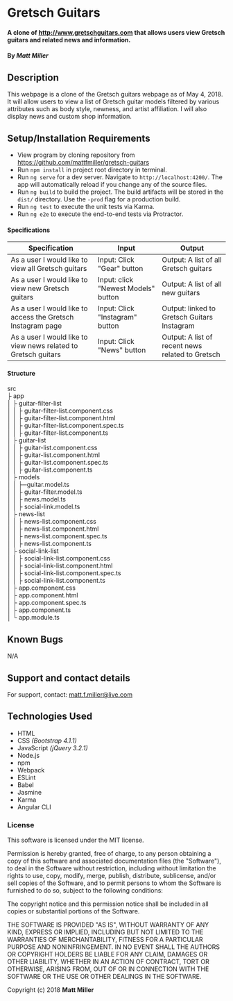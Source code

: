 # Gretsch Guitars

#### A clone of http://www.gretschguitars.com that allows users view Gretsch guitars and related news and information.

#### By _**Matt Miller**_

## Description

This webpage is a clone of the Gretsch guitars webpage as of May 4, 2018. It will allow users to view a list of Gretsch guitar models filtered by various attributes such as body style, newness, and artist affiliation. I will also display news and custom shop information.

## Setup/Installation Requirements

* View program by cloning repository from https://github.com/mattfmiller/gretsch-guitars
* Run `npm install` in project root directory in terminal.
* Run `ng serve` for a dev server. Navigate to `http://localhost:4200/`. The app will automatically reload if you change any of the source files.
* Run `ng build` to build the project. The build artifacts will be stored in the `dist/` directory. Use the `-prod` flag for a production build.
* Run `ng test` to execute the unit tests via Karma.
* Run `ng e2e` to execute the end-to-end tests via Protractor.

#### Specifications

| Specification | Input | Output |
| --- | --- | --- |
| As a user I would like to view all Gretsch guitars | Input: Click "Gear" button  | Output: A list of all Gretsch guitars |
| As a user I would like to view new Gretsch guitars | Input: click "Newest Models" button  | Output: A list of all new guitars |
| As a user I would like to access the Gretsch Instagram page | Input: Click "Instagram" button | Output: linked to Gretsch Guitars Instagram |
| As a user I would like to view news related to Gretsch guitars | Input: Click "News" button  | Output: A list of recent news related to Gretsch |

#### Structure
src <br>
├ app <br>
│   ├ guitar-filter-list <br>
│   │   ├ guitar-filter-list.component.css <br>
│   │   ├ guitar-filter-list.component.html <br>
│   │   ├ guitar-filter-list.component.spec.ts <br>
│   │   ├ guitar-filter-list.component.ts <br>
│   ├ guitar-list <br>
│   │   ├ guitar-list.component.css <br>
│   │   ├ guitar-list.component.html <br>
│   │   ├ guitar-list.component.spec.ts <br>
│   │   ├ guitar-list.component.ts <br>
│   ├ models <br>
│   │   ├─guitar.model.ts <br>
│   │   ├ guitar-filter.model.ts <br>
│   │   ├ news.model.ts <br>
│   │   ├ social-link.model.ts <br>
│   ├ news-list <br>
│   │   ├ news-list.component.css <br>
│   │   ├ news-list.component.html <br>
│   │   ├ news-list.component.spec.ts <br>
│   │   ├ news-list.component.ts <br>
│   ├ social-link-list <br>
│   │   ├ social-link-list.component.css <br>
│   │   ├ social-link-list.component.html <br>
│   │   ├ social-link-list.component.spec.ts <br>
│   │   ├ social-link-list.component.ts <br>
│   ├ app.component.css <br>
│   ├ app.component.html <br>
│   ├ app.component.spec.ts <br>
│   ├ app.component.ts <br>
│   └ app.module.ts <br>


## Known Bugs

N/A

## Support and contact details

For support, contact: matt.f.miller@live.com

## Technologies Used

* HTML
* CSS _(Bootstrap 4.1.1)_
* JavaScript _(jQuery 3.2.1)_
* Node.js
* npm
* Webpack
* ESLint
* Babel
* Jasmine
* Karma
* Angular CLI

### License

This software is licensed under the MIT license.

Permission is hereby granted, free of charge, to any person obtaining a copy of this software and associated documentation files (the "Software"), to deal in the Software without restriction, including without limitation the rights to use, copy, modify, merge, publish, distribute, sublicense, and/or sell copies of the Software, and to permit persons to whom the Software is furnished to do so, subject to the following conditions:

The copyright notice and this permission notice shall be included in all copies or substantial portions of the Software.

THE SOFTWARE IS PROVIDED "AS IS", WITHOUT WARRANTY OF ANY KIND, EXPRESS OR IMPLIED, INCLUDING BUT NOT LIMITED TO THE WARRANTIES OF MERCHANTABILITY, FITNESS FOR A PARTICULAR PURPOSE AND NONINFRINGEMENT. IN NO EVENT SHALL THE AUTHORS OR COPYRIGHT HOLDERS BE LIABLE FOR ANY CLAIM, DAMAGES OR OTHER LIABILITY, WHETHER IN AN ACTION OF CONTRACT, TORT OR OTHERWISE, ARISING FROM, OUT OF OR IN CONNECTION WITH THE SOFTWARE OR THE USE OR OTHER DEALINGS IN THE SOFTWARE.

Copyright (c) 2018 **Matt Miller**
